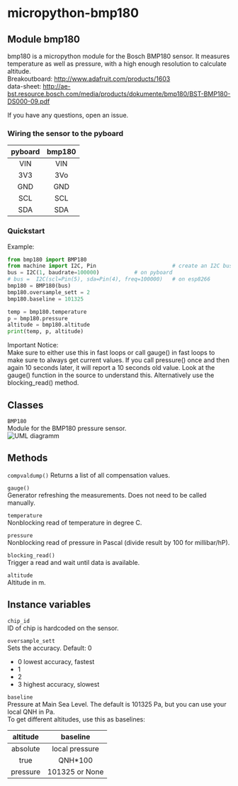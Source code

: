 micropython-bmp180
==================

Module bmp180
-----------------
bmp180 is a micropython module for the Bosch BMP180 sensor. It measures
temperature as well as pressure, with a high enough resolution to calculate
altitude.  
Breakoutboard: http://www.adafruit.com/products/1603  
data-sheet: http://ae-bst.resource.bosch.com/media/products/dokumente/bmp180/BST-BMP180-DS000-09.pdf

If you have any questions, open an issue.

### Wiring the sensor to the pyboard

| pyboard| bmp180 |
|:------:|:------:|
| VIN    | VIN    |
| 3V3    | 3Vo    |
| GND    | GND    |
| SCL    | SCL    |
| SDA    | SDA    |

### Quickstart

Example:
```python
from bmp180 import BMP180
from machine import I2C, Pin                        # create an I2C bus object accordingly to the port you are using
bus = I2C(1, baudrate=100000)           # on pyboard
# bus =  I2C(scl=Pin(5), sda=Pin(4), freq=100000)   # on esp8266
bmp180 = BMP180(bus)
bmp180.oversample_sett = 2
bmp180.baseline = 101325

temp = bmp180.temperature
p = bmp180.pressure
altitude = bmp180.altitude
print(temp, p, altitude)
```

Important Notice:  
Make sure to either use this in fast loops or call gauge() in fast loops to make sure to always get current values. If you call pressure() once and then again 10 seconds later, it will report a 10 seconds old value. Look at the gauge() function in the source to understand this. Alternatively use the blocking_read() method.

Classes
-------
``BMP180``  
Module for the BMP180 pressure sensor.  
![UML diagramm](https://raw.githubusercontent.com/turbinenreiter/micropython-bmp180/master/classes_BMP180.png "UML diagramm")


Methods
--------------

``compvaldump()``
Returns a list of all compensation values.  

``gauge()``  
Generator refreshing the measurements. Does not need to be called manually.

``temperature``  
Nonblocking read of temperature in degree C.  

``pressure``  
Nonblocking read of pressure in Pascal (divide result by 100 for millibar/hP).  

``blocking_read()``  
Trigger a read and wait until data is available.  

``altitude``  
Altitude in m.  


Instance variables
------------------
``chip_id``  
ID of chip is hardcoded on the sensor.

``oversample_sett``  
Sets the accuracy. Default: 0  
* 0 lowest accuracy, fastest
* 1
* 2
* 3 highest accuracy, slowest

``baseline``  
Pressure at Main Sea Level. The default is 101325 Pa, but you can use your local QNH in Pa.  
To get different altitudes, use this as baselines:

| altitude |       baseline |  
|:--------:|:--------------:|  
| absolute | local pressure |  
| true     |        QNH*100 |  
| pressure | 101325 or None |  

